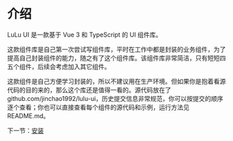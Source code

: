 # 介绍

LuLu UI 是一款基于 Vue 3 和 TypeScript 的 UI 组件库。

这款组件库是自己第一次尝试写组件库，平时在工作中都是封装的业务组件，为了提高自己封装组件的能力，随之有了这个组件库。该组件库非常简洁，只有短短四五个组件，后续会考虑加入其它组件。

这款组件是自己方便学习封装的，所以不建议用在生产环境。但如果你是抱着看源代码的目的来的，那么这个库还是值得一看的。源代码放在了 github.com/jinchao1992/lulu-ui，历史提交信息非常规范，你可以按提交的顺序逐个查看；你也可以直接查看每个组件的源代码和示例，运行方法见 README.md。

下一节：[安装](#/doc/install)